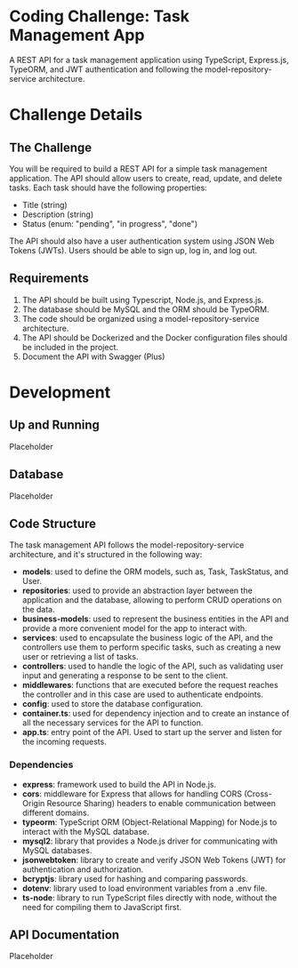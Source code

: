 # Coding Challenge: Task Management App

A REST API for a task management application using TypeScript, Express.js, TypeORM, and JWT authentication and following the model-repository-service architecture.

# Challenge Details

## The Challenge

You will be required to build a REST API for a simple task management application. The API should allow users to create, read, update, and delete tasks. Each task should have the following properties:

- Title (string)
- Description (string)
- Status (enum: "pending", "in progress", "done")

The API should also have a user authentication system using JSON Web Tokens (JWTs). Users should be able to sign up, log in, and log out.

## Requirements

1. The API should be built using Typescript, Node.js, and Express.js.
2. The database should be MySQL and the ORM should be TypeORM.
3. The code should be organized using a model-repository-service architecture.
4. The API should be Dockerized and the Docker configuration files should be included in the project.
5. Document the API with Swagger (Plus)

# Development

## Up and Running

Placeholder

## Database

Placeholder

## Code Structure

The task management API follows the model-repository-service architecture, and it's structured in the following way:

- **models**: used to define the ORM models, such as, Task, TaskStatus, and User.
- **repositories**: used to provide an abstraction layer between the application and the database, allowing to perform CRUD operations on the data.
- **business-models**: used to represent the business entities in the API and provide a more convenient model for the app to interact with.
- **services**: used to encapsulate the business logic of the API, and the controllers use them to perform specific tasks, such as creating a new user or retrieving a list of tasks.
- **controllers**: used to handle the logic of the API, such as validating user input and generating a response to be sent to the client.
- **middlewares**: functions that are executed before the request reaches the controller and in this case are used to authenticate endpoints.
- **config**: used to store the database configuration.
- **container.ts**: used for dependency injection and to create an instance of all the necessary services for the API to function.
- **app.ts**: entry point of the API. Used to start up the server and listen for the incoming requests.

### Dependencies

- **express**: framework used to build the API in Node.js.
- **cors**: middleware for Express that allows for handling CORS (Cross-Origin Resource Sharing) headers to enable communication between different domains.
- **typeorm**: TypeScript ORM (Object-Relational Mapping) for Node.js to interact with the MySQL database.
- **mysql2**: library that provides a Node.js driver for communicating with MySQL databases.
- **jsonwebtoken**: library to create and verify JSON Web Tokens (JWT) for authentication and authorization.
- **bcryptjs**: library used for hashing and comparing passwords.
- **dotenv**: library used to load environment variables from a .env file.
- **ts-node**: library to run TypeScript files directly with node, without the need for compiling them to JavaScript first.

## API Documentation

Placeholder
